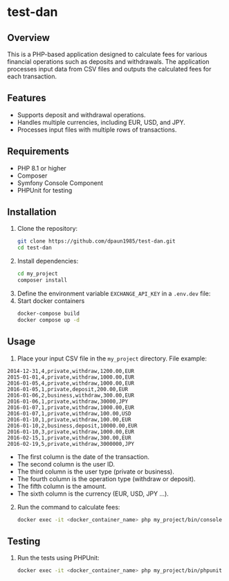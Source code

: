 # test-dan
## Overview

This is a PHP-based application designed to calculate fees for various financial operations such as deposits and withdrawals. The application processes input data from CSV files and outputs the calculated fees for each transaction.

## Features

- Supports deposit and withdrawal operations.
- Handles multiple currencies, including EUR, USD, and JPY.
- Processes input files with multiple rows of transactions.

## Requirements

- PHP 8.1 or higher
- Composer
- Symfony Console Component
- PHPUnit for testing

## Installation

1. Clone the repository:
   ```bash
   git clone https://github.com/dpaun1985/test-dan.git
   cd test-dan

2. Install dependencies:
   ```bash
   cd my_project
   composer install
   ```
3. Define the environment variable `EXCHANGE_API_KEY` in a `.env.dev` file:
4. Start docker containers
   ```bash
   docker-compose build
   docker compose up -d
   ```


## Usage
1. Place your input CSV file in the `my_project` directory.
File example:
```
2014-12-31,4,private,withdraw,1200.00,EUR
2015-01-01,4,private,withdraw,1000.00,EUR
2016-01-05,4,private,withdraw,1000.00,EUR
2016-01-05,1,private,deposit,200.00,EUR
2016-01-06,2,business,withdraw,300.00,EUR
2016-01-06,1,private,withdraw,30000,JPY
2016-01-07,1,private,withdraw,1000.00,EUR
2016-01-07,1,private,withdraw,100.00,USD
2016-01-10,1,private,withdraw,100.00,EUR
2016-01-10,2,business,deposit,10000.00,EUR
2016-01-10,3,private,withdraw,1000.00,EUR
2016-02-15,1,private,withdraw,300.00,EUR
2016-02-19,5,private,withdraw,3000000,JPY
```
   - The first column is the date of the transaction.
   - The second column is the user ID.
   - The third column is the user type (private or business).
   - The fourth column is the operation type (withdraw or deposit).
   - The fifth column is the amount.
   - The sixth column is the currency (EUR, USD, JPY ...).
2. Run the command to calculate fees:
   ```bash
   docker exec -it <docker_container_name> php my_project/bin/console app:calculate-fee <input>.csv
   ```

## Testing
1. Run the tests using PHPUnit:
   ```bash
   docker exec -it <docker_container_name> php my_project/bin/phpunit my_project/tests
   ```